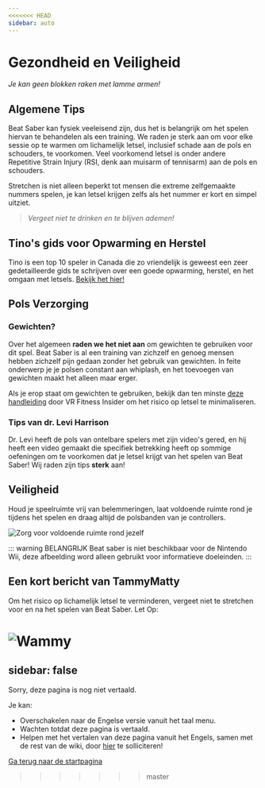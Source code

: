 ```yaml
---
<<<<<<< HEAD
sidebar: auto
---
```


# Gezondheid en Veiligheid
_Je kan geen blokken raken met lamme armen!_

## Algemene Tips
Beat Saber kan fysiek veeleisend zijn, dus het is belangrijk om het spelen hiervan te behandelen als een training. We raden je sterk aan om voor elke sessie op te warmen om lichamelijk letsel, inclusief schade aan de pols en schouders, te voorkomen. Veel voorkomend letsel is onder andere Repetitive Strain Injury (RSI, denk aan muisarm of tennisarm) aan de pols en schouders.

Stretchen is niet alleen beperkt tot mensen die extreme zelfgemaakte nummers spelen, je kan letsel krijgen zelfs als het nummer er kort en simpel uitziet.

> _Vergeet niet te drinken en te blijven ademen!_

## Tino's gids voor Opwarming en Herstel
Tino is een top 10 speler in Canada die zo vriendelijk is geweest een zeer gedetailleerde gids te schrijven over een goede opwarming, herstel, en het omgaan met letsels. [Bekijk het hier!](https://docs.google.com/document/d/122rd-eU0mkwQ6fXUwSmo1_XAh73Jyqd1u6ncrUjtkD0/)

## Pols Verzorging

### Gewichten?
Over het algemeen **raden we het niet aan** om gewichten te gebruiken voor dit spel. Beat Saber is al een training van zichzelf en genoeg mensen hebben zichzelf pijn gedaan zonder het gebruik van gewichten. In feite onderwerp je je polsen constant aan whiplash, en het toevoegen van gewichten maakt het alleen maar erger.

Als je erop staat om gewichten te gebruiken, bekijk dan ten minste [deze handleiding](https://www.vrfitnessinsider.com/beat-saber-weighted-gear/) door VR Fitness Insider om het risico op letsel te minimaliseren.

### Tips van dr. Levi Harrison
Dr. Levi heeft de pols van ontelbare spelers met zijn video's gered, en hij heeft een video gemaakt die specifiek betrekking heeft op sommige oefeningen om te voorkomen dat je letsel krijgt van het spelen van Beat Saber! Wij raden zijn tips **sterk** aan!

<YouTube url='https://www.youtube.com/watch?v=IoL1NOKUmoU' />

## Veiligheid
Houd je speelruimte vrij van belemmeringen, laat voldoende ruimte rond je tijdens het spelen en draag altijd de polsbanden van je controllers.

![Zorg voor voldoende ruimte rond jezelf](~@images/health-and-safety/allow-adequate-room-around-you.png "Zorg voor voldoende ruimte rond jezelf")

::: warning BELANGRIJK Beat saber is niet beschikbaar voor de Nintendo Wii, deze afbeelding word alleen gebruikt voor informatieve doeleinden. :::

## Een kort bericht van TammyMatty
Om het risico op lichamelijk letsel te verminderen, vergeet niet te stretchen voor en na het spelen van Beat Saber. Let Op:

![Wammy](~@images/health-and-safety/wammy.gif "Wammy")
=======
sidebar: false
---

<!-- Disable header rule to hide page from search -->
<!-- markdownlint-disable MD041 -->
Sorry, deze pagina is nog niet vertaald.

Je kan:

* Overschakelen naar de Engelse versie vanuit het taal menu.
* Wachten totdat deze pagina is vertaald.
* Helpen met het vertalen van deze pagina vanuit het Engels, samen met de rest van de wiki, door [hier](https://forms.gle/e3BqA3poMjESARe76) te solliciteren!

[Ga terug naar de startpagina](/nl/)
>>>>>>> master
